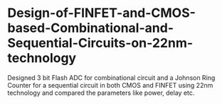 # Design-of-FINFET-and-CMOS-based-Combinational-and-Sequential-Circuits-on-22nm-technology
Designed 3 bit Flash ADC for combinational circuit and a Johnson Ring Counter for a sequential circuit in both CMOS and FINFET using 22nm technology and compared the parameters like power, delay etc.
